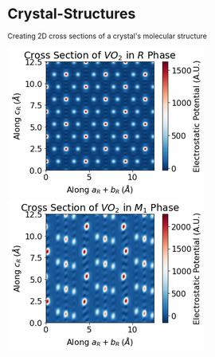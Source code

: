 # Crystal-Structures
Creating 2D cross sections of a crystal's molecular structure

![alt text](https://github.com/KazmirSobotkiewich/Crystal-Structures/blob/main/Cross-Section-VO2-R.png) ![alt text](https://github.com/KazmirSobotkiewich/Crystal-Structures/blob/main/Cross-Section-VO2-M1.png)
